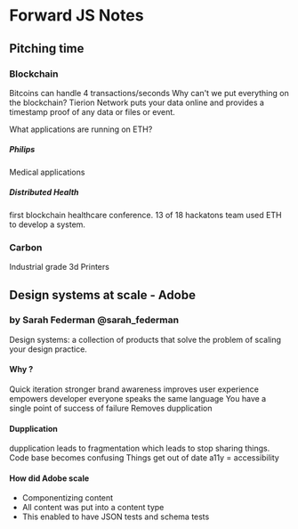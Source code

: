 # Forward JS Notes

## Pitching time

### Blockchain
Bitcoins can handle 4 transactions/seconds
Why can't we put everything on the blockchain?
Tierion Network puts your data online and provides a timestamp proof of any data or files or event.

What applications are running on ETH?
##### Philips 
Medical applications

##### Distributed Health
first blockchain healthcare conference. 
13 of 18 hackatons team used ETH to develop a system.

### Carbon 
Industrial grade 3d Printers


## Design systems at scale - Adobe
### by Sarah Federman @sarah_federman
Design systems: a collection of products that solve the problem of scaling your design practice.

#### Why ?
Quick iteration
stronger brand awareness
improves user experience
empowers developer
everyone speaks the same language
You have a single point of success of failure
Removes dupplication

#### Dupplication
dupplication leads to fragmentation which leads to stop sharing things.
Code base becomes confusing
Things get out of date
a11y = accessibility

#### How did Adobe scale
- Componentizing content
- All content was put into a content type
- This enabled to have JSON tests and schema tests